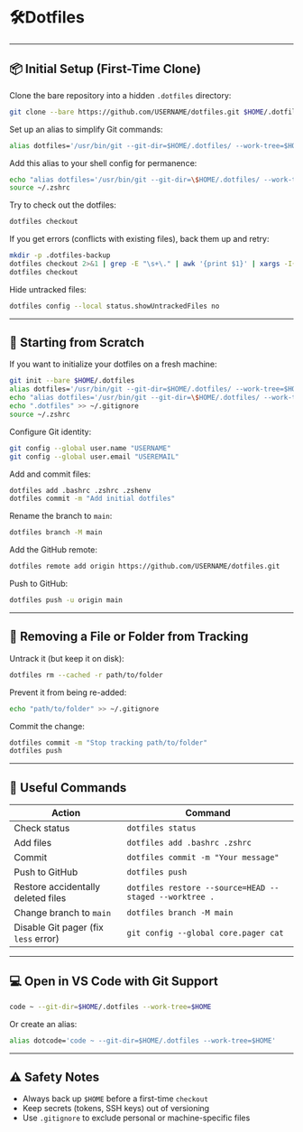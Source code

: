 # 🛠️Dotfiles

---

## 📦 Initial Setup (First-Time Clone)

Clone the bare repository into a hidden `.dotfiles` directory:

```bash
git clone --bare https://github.com/USERNAME/dotfiles.git $HOME/.dotfiles
```

Set up an alias to simplify Git commands:

```bash
alias dotfiles='/usr/bin/git --git-dir=$HOME/.dotfiles/ --work-tree=$HOME'
```

Add this alias to your shell config for permanence:

```bash
echo "alias dotfiles='/usr/bin/git --git-dir=\$HOME/.dotfiles/ --work-tree=\$HOME'" >> ~/.zshrc
source ~/.zshrc
```

Try to check out the dotfiles:

```bash
dotfiles checkout
```

If you get errors (conflicts with existing files), back them up and retry:

```bash
mkdir -p .dotfiles-backup
dotfiles checkout 2>&1 | grep -E "\s+\." | awk '{print $1}' | xargs -I{} mv {} .dotfiles-backup/
dotfiles checkout
```

Hide untracked files:

```bash
dotfiles config --local status.showUntrackedFiles no
```

---

## 💾 Starting from Scratch

If you want to initialize your dotfiles on a fresh machine:

```bash
git init --bare $HOME/.dotfiles
alias dotfiles='/usr/bin/git --git-dir=$HOME/.dotfiles/ --work-tree=$HOME'
echo "alias dotfiles='/usr/bin/git --git-dir=\$HOME/.dotfiles/ --work-tree=\$HOME'" >> ~/.zshrc
echo ".dotfiles" >> ~/.gitignore
source ~/.zshrc
```

Configure Git identity:

```bash
git config --global user.name "USERNAME"
git config --global user.email "USEREMAIL"
```

Add and commit files:

```bash
dotfiles add .bashrc .zshrc .zshenv
dotfiles commit -m "Add initial dotfiles"
```

Rename the branch to `main`:

```bash
dotfiles branch -M main
```

Add the GitHub remote:

```bash
dotfiles remote add origin https://github.com/USERNAME/dotfiles.git
```

Push to GitHub:

```bash
dotfiles push -u origin main
```

---

## 🩵 Removing a File or Folder from Tracking

Untrack it (but keep it on disk):

```bash
dotfiles rm --cached -r path/to/folder
```

Prevent it from being re-added:

```bash
echo "path/to/folder" >> ~/.gitignore
```

Commit the change:

```bash
dotfiles commit -m "Stop tracking path/to/folder"
dotfiles push
```

---

## 🧐 Useful Commands

| Action                               | Command                                                |
| ------------------------------------ | ------------------------------------------------------ |
| Check status                         | `dotfiles status`                                      |
| Add files                            | `dotfiles add .bashrc .zshrc`                          |
| Commit                               | `dotfiles commit -m "Your message"`                    |
| Push to GitHub                       | `dotfiles push`                                        |
| Restore accidentally deleted files   | `dotfiles restore --source=HEAD --staged --worktree .` |
| Change branch to `main`              | `dotfiles branch -M main`                              |
| Disable Git pager (fix `less` error) | `git config --global core.pager cat`                   |

---

## 💻 Open in VS Code with Git Support

```bash
code ~ --git-dir=$HOME/.dotfiles --work-tree=$HOME
```

Or create an alias:

```bash
alias dotcode='code ~ --git-dir=$HOME/.dotfiles --work-tree=$HOME'
```

---

## ⚠️ Safety Notes

* Always back up `$HOME` before a first-time `checkout`
* Keep secrets (tokens, SSH keys) out of versioning
* Use `.gitignore` to exclude personal or machine-specific files

